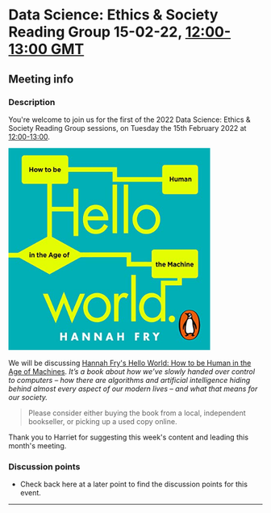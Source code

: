 # Data Science: Ethics & Society Reading Group 15-02-22, [12:00-13:00 GMT](https://www.timeanddate.com/countdown/generic?p0=136&iso=20220215T12&msg=Data%20Ethics%20and%20Society%20Reading%20Group%3a%20Hello%20World)

## Meeting info

### Description

You're welcome to join us for the first of the 2022 Data Science: Ethics & Society Reading Group sessions, on Tuesday the 15th February 2022 at [12:00-13:00](https://www.timeanddate.com/countdown/generic?p0=136&iso=20220215T12&msg=Data%20Ethics%20and%20Society%20Reading%20Group%3a%20Hello%20World). 

<img src="img/helloworld.jpg" width=400px>

We will be discussing [Hannah Fry's Hello World: How to be Human in the Age of Machines](https://hannahfry.co.uk/book/hello-world/). _It’s a book about how we’ve slowly handed over control to computers – how there are algorithms and artificial intelligence hiding behind almost every aspect of our modern lives – and what that means for our society._

> Please consider either buying the book from a local, independent bookseller, or picking up a used copy online. 

Thank you to Harriet for suggesting this week's content and leading this month's meeting.

### Discussion points

- Check back here at a later point to find the discussion points for this event.

---

<!--

## Meeting notes

### Who came
Number of people:

### What did we think?
Notes here!
Shall we email the author? If so, who'll send the email?

-->
